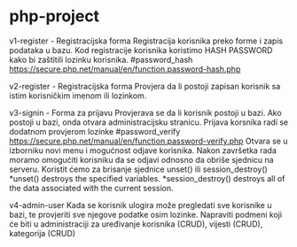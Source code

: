 # php-project

v1-register - Registracijska forma
  Registracija korisnika preko forme i zapis podataka u bazu. Kod registracije korisnika koristimo HASH PASSWORD kako bi 
  zaštitili lozinku korisnika.
  #password_hash https://secure.php.net/manual/en/function.password-hash.php

v2-register - Registracijska forma
  Provjera da li postoji zapisan korisnik sa istim korisničkim imenom ili lozinkom. 

v3-signin - Forma za prijavu
  Provjerava se da li korisnik postoji u bazi. Ako postoji u bazi, onda otvara administracijsku stranicu. 
  Prijava korsnika radi se dodatnom provjerom lozinke
  #password_verify https://secure.php.net/manual/en/function.password-verify.php
  Otvara se u izborniku novi menu i mogućnost odjave korisnika.
  Nakon završetka rada moramo omogućiti korisniku da se odjavi odnosno da obriše sjednicu na serveru.
  Koristit ćemo za brisanje sjednice unset() ili session_destroy() 
  *unset() destroys the specified variables. 
  *session_destroy() destroys all of the data associated with the current session.
  
v4-admin-user
  Kada se korisnik ulogira može pregledati sve korisnike u bazi, te provjeriti sve njegove podatke osim lozinke.
  Napraviti podmeni koji će biti u administraciji za uređivanje korisnika (CRUD), vijesti (CRUD), kategorija (CRUD)


